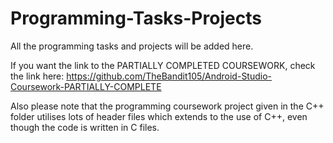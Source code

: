 # Programming-Tasks-Projects
All the programming tasks and projects will be added here.

If you want the link to the PARTIALLY COMPLETED COURSEWORK, check the link here: https://github.com/TheBandit105/Android-Studio-Coursework-PARTIALLY-COMPLETE

Also please note that the programming coursework project given in the C++ folder utilises lots of header files which extends to the use of C++, even though the code is written in C files.
